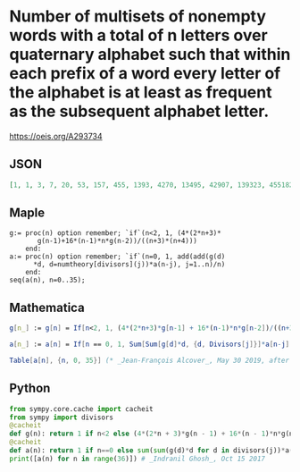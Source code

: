 # Number of multisets of nonempty words with a total of n letters over quaternary alphabet such that within each prefix of a word every letter of the alphabet is at least as frequent as the subsequent alphabet letter\.
https://oeis.org/A293734
## JSON
```JSON
[1, 1, 3, 7, 20, 53, 157, 455, 1393, 4270, 13495, 42907, 139323, 455182, 1510831, 5042858, 17044789, 57891598, 198665585, 684615958, 2379765470, 8302157207, 29177909254, 102867895209, 364981305292, 1298526198294, 4645569147108, 16659856695779, 60036951331540]
```
## Maple
```Maple
g:= proc(n) option remember; `if`(n<2, 1, (4*(2*n+3)*
       g(n-1)+16*(n-1)*n*g(n-2))/((n+3)*(n+4)))
    end:
a:= proc(n) option remember; `if`(n=0, 1, add(add(g(d)
      *d, d=numtheory[divisors](j))*a(n-j), j=1..n)/n)
    end:
seq(a(n), n=0..35);
```
## Mathematica
```Mathematica
g[n_] := g[n] = If[n<2, 1, (4*(2*n+3)*g[n-1] + 16*(n-1)*n*g[n-2])/((n+3)* (n+4))];
```
```Mathematica
a[n_] := a[n] = If[n == 0, 1, Sum[Sum[g[d]*d, {d, Divisors[j]}]*a[n-j], {j, 1, n}]/n];
```
```Mathematica
Table[a[n], {n, 0, 35}] (* _Jean-François Alcover_, May 30 2019, after _Alois P. Heinz_ *)
```
## Python
```Python
from sympy.core.cache import cacheit
from sympy import divisors
@cacheit
def g(n): return 1 if n<2 else (4*(2*n + 3)*g(n - 1) + 16*(n - 1)*n*g(n - 2))//((n + 3)*(n + 4))
@cacheit
def a(n): return 1 if n==0 else sum(sum(g(d)*d for d in divisors(j))*a(n - j) for j in range(1, n + 1))//n
print([a(n) for n in range(36)]) # _Indranil Ghosh_, Oct 15 2017
```
